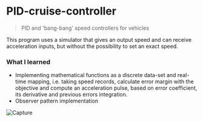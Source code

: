 # PID-cruise-controller
> PID and 'bang-bang' speed controllers for vehicles

This program uses a simulator that gives an output speed and can receive acceleration inputs, but without the possibility to set an exact speed.

<h3>What I learned</h3>
<ul>
  <li>Implementing mathematical functions as a discrete data-set and real-time mapping, i.e. taking speed records, calculate error margin with the objective and compute an acceleration pulse, based on error coefficient, its derivative and previous errors integration.</li>
  <li>Observer pattern implementation</li>
</ul>

![Capture](https://user-images.githubusercontent.com/29238761/158176752-b0fc9405-8c7c-4ced-a3d5-796aadd314af.png)
